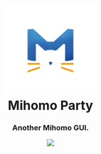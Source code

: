 <h1 align="center">
  <img src="resources/icon.png" alt="Mihomo Party" width="200">
  <br>Mihomo Party<br>
</h1>

<h3 align="center">Another Mihomo GUI.</h3>

<p align="center">
  <a href="https://github.com/pompurin404/mihomo-party/releases">
    <img src="https://img.shields.io/github/release/pompurin404/mihomo-party/all.svg">
  </a>
</p>
